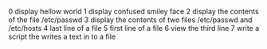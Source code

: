 0 display hellow world
1 display confused smiley face
2 display the contents of the file /etc/passwd
3 display the contents of two files /etc/passwd and /etc/hosts
4 last line of a file
5 first line of a file
6 view the third line
7 write a script the writes a text in to a file
